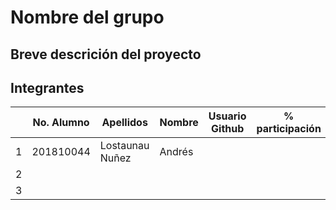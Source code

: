 # Nombre del grupo

## Breve descrición del proyecto

## Integrantes

|   | No. Alumno | Apellidos | Nombre | Usuario Github | % participación |
| --- | --- | --- | --- | --- | --- |
|  1 | 201810044 | Lostaunau Nuñez | Andrés |  |  |
|  2 |  |  |  |  |  |
|  3 |  |  |  |  |  |
